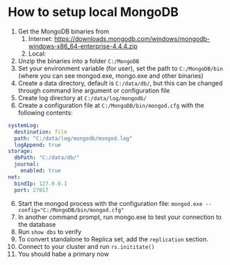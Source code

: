 # How to setup local MongoDB

1. Get the MongoDB binaries from
   1. Internet: https://downloads.mongodb.com/windows/mongodb-windows-x86_64-enterprise-4.4.4.zip
   2. Local:
2. Unzip the binaries into a folder `C:/MongoDB`
3. Set your environment variable (for user), set the path to `C:/MongoDB/bin` (where you can see mongod.exe, mongo.exe and other binaries)
4. Create a data directory, default is `C:/data/db/`, but this can be changed through command line argument or configuration file
5. Create log directory at `C:/data/log/mongodb/`
6. Create a configuration file at `C:/MongoDB/bin/mongod.cfg` with the following contents:

```yaml
systemLog:
  destination: file
  path: "C:/data/log/mongodb/mongod.log"
  logAppend: true
storage:
  dbPath: "C:/data/db/"
  journal:
    enabled: true
net:
  bindIp: 127.0.0.1
  port: 27017
```

6. Start the mongod process with the configuration file: `mongod.exe --config="C:/MongoDB/bin/mongod.cfg"`
7. In another command prompt, run mongo.exe to test your connection to the database
8. Run `show dbs` to verify
9. To convert standalone to Replica set, add the `replication` section.
10. Connect to your cluster and run `rs.inititate()`
11. You should habe a primary now

